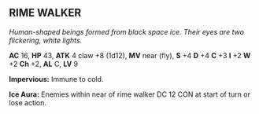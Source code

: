 ## RIME WALKER

_Human-shaped beings formed from black space ice. Their eyes are two flickering, white lights._

**AC** 16, **HP** 43, **ATK** 4 claw +8 (1d12), **MV** near (fly), **S** +4 **D** +4 **C** +3 **I** +2 **W** +2 **Ch** +2, **AL** C, **LV** 9

**Impervious:** Immune to cold.

**Ice Aura:** Enemies within near of rime walker DC 12 CON at start of turn or lose action.

